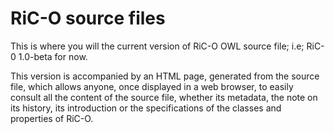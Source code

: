 # RiC-O source files

This is where you will the current version of RiC-O OWL source file; i.e; RiC-0 1.0-beta for now.

This version is accompanied by an HTML page, generated from the source file, which allows anyone, once displayed in a web browser, to easily consult all the content of the source file, whether its metadata, the note on its history, its introduction or the specifications of the classes and properties of RiC-O.



